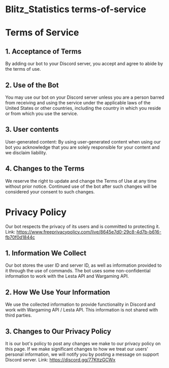 # Blitz_Statistics terms-of-service

# Terms of Service

## 1. Acceptance of Terms

By adding our bot to your Discord server, you accept and agree to abide by the terms of use.

## 2. Use of the Bot

You may use our bot on your Discord server unless you are a person barred from receiving and using the service under the applicable laws of the United States or other countries, including the country in which you reside or from which you use the service.

## 3. User contents

User-generated content:
By using user-generated content when using our bot you acknowledge that you are solely responsible for your content and we disclaim liability.

## 4. Changes to the Terms

We reserve the right to update and change the Terms of Use at any time without prior notice. Continued use of the bot after such changes will be considered your consent to such changes.

# Privacy Policy

Our bot respects the privacy of its users and is committed to protecting it.
Link: https://www.freeprivacypolicy.com/live/8645e7d0-29c8-4d7b-b616-fb70f0d1844c

## 1. Information We Collect

Our bot stores the user ID and server ID, as well as information provided to it through the use of commands. The bot uses some non-confidential information to work with the Lesta API and Wargaming API.

## 2. How We Use Your Information

We use the collected information to provide functionality in Discord and work with Wargaming API / Lesta API. This information is not shared with third parties.

## 3. Changes to Our Privacy Policy

It is our bot's policy to post any changes we make to our privacy policy on this page. If we make significant changes to how we treat our users' personal information, we will notify you by posting a message on support Discord server.
Link: https://discord.gg/77KttzGCWx
